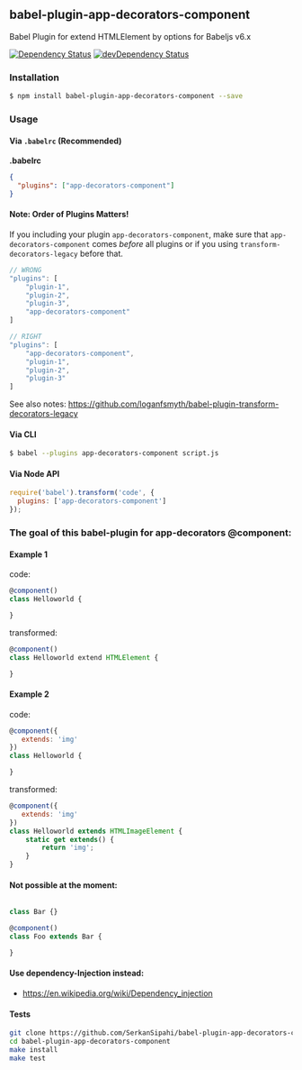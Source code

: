 ## babel-plugin-app-decorators-component
Babel Plugin for extend HTMLElement by options for Babeljs v6.x

<p>
    <a href="https://david-dm.org/SerkanSipahi/app-decorators?path=packages/babel-plugin-app-decorators-component"><img src="https://david-dm.org/SerkanSipahi/david.svg" alt="Dependency Status"></a>
    <a href="https://david-dm.org/SerkanSipahi/app-decorators??path=packages/babel-plugin-app-decorators-component&type=dev"><img src="https://david-dm.org/SerkanSipahi/david/dev-status.svg" alt="devDependency Status"></a>
</p>

### Installation

```sh
$ npm install babel-plugin-app-decorators-component --save
```

### Usage

#### Via `.babelrc` (Recommended)

**.babelrc**

```json
{
  "plugins": ["app-decorators-component"]
}
```

#### Note: Order of Plugins Matters!
If you including your plugin `app-decorators-component`, make sure that `app-decorators-component` 
comes *before* all plugins or if you using `transform-decorators-legacy` before that.

```js
// WRONG
"plugins": [
    "plugin-1",
    "plugin-2",
    "plugin-3",
    "app-decorators-component"
]

// RIGHT
"plugins": [
    "app-decorators-component",
    "plugin-1",
    "plugin-2",
    "plugin-3"
]
```
See also notes: https://github.com/loganfsmyth/babel-plugin-transform-decorators-legacy

#### Via CLI

```sh
$ babel --plugins app-decorators-component script.js
```

#### Via Node API

```js
require('babel').transform('code', {
  plugins: ['app-decorators-component']
});
```

### The goal of this babel-plugin for app-decorators @component:

#### Example 1
code:
```js
@component()
class Helloworld {

}
```
transformed:
```js
@component()
class Helloworld extend HTMLElement {

}
```

#### Example 2
code:
```js
@component({
   extends: 'img'
})
class Helloworld {

}
```

transformed:
```js
@component({
   extends: 'img'
})
class Helloworld extends HTMLImageElement {
    static get extends() {
        return 'img';
    }
}
```

#### Not possible at the moment:
```js

class Bar {}

@component()
class Foo extends Bar {

}
```
#### Use dependency-Injection instead:
* https://en.wikipedia.org/wiki/Dependency_injection

#### Tests
```bash
git clone https://github.com/SerkanSipahi/babel-plugin-app-decorators-component.git
cd babel-plugin-app-decorators-component
make install
make test
```
